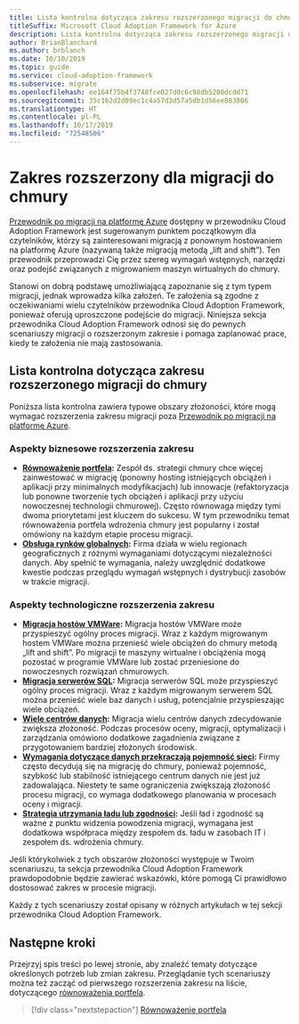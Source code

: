```yaml
---
title: Lista kontrolna dotycząca zakresu rozszerzonego migracji do chmury
titleSuffix: Microsoft Cloud Adoption Framework for Azure
description: Lista kontrolna dotycząca zakresu rozszerzonego migracji do chmury
author: BrianBlanchard
ms.author: brblanch
ms.date: 10/10/2019
ms.topic: guide
ms.service: cloud-adoption-framework
ms.subservice: migrate
ms.openlocfilehash: ee164f75b4f3748fce027d0c6c98db5200dcdd71
ms.sourcegitcommit: 35c162d2d09ec1c4a57d3d57a5db1d56ee883806
ms.translationtype: HT
ms.contentlocale: pl-PL
ms.lasthandoff: 10/17/2019
ms.locfileid: "72548506"
---
```

# <a name="expanded-scope-for-cloud-migration"></a>Zakres rozszerzony dla migracji do chmury

[Przewodnik po migracji na platformę Azure](../azure-migration-guide/index.md) dostępny w przewodniku Cloud Adoption Framework jest sugerowanym punktem początkowym dla czytelników, którzy są zainteresowani migracją z ponownym hostowaniem na platformę Azure (nazywaną także migracją metodą „lift and shift”). Ten przewodnik przeprowadzi Cię przez szereg wymagań wstępnych, narzędzi oraz podejść związanych z migrowaniem maszyn wirtualnych do chmury.

Stanowi on dobrą podstawę umożliwiającą zapoznanie się z tym typem migracji, jednak wprowadza kilka założeń. Te założenia są zgodne z oczekiwaniami wielu czytelników przewodnika Cloud Adoption Framework, ponieważ oferują uproszczone podejście do migracji. Niniejsza sekcja przewodnika Cloud Adoption Framework odnosi się do pewnych scenariuszy migracji o rozszerzonym zakresie i pomaga zaplanować prace, kiedy te założenia nie mają zastosowania.

## <a name="cloud-migration-expanded-scope-checklist"></a>Lista kontrolna dotycząca zakresu rozszerzonego migracji do chmury

Poniższa lista kontrolna zawiera typowe obszary złożoności, które mogą wymagać rozszerzenia zakresu migracji poza [Przewodnik po migracji na platformę Azure](../azure-migration-guide/index.md).

### <a name="business-driven-scope-expansion"></a>Aspekty biznesowe rozszerzenia zakresu

- **[Równoważenie portfela](./balance-the-portfolio.md):** Zespół ds. strategii chmury chce więcej zainwestować w migrację (ponowny hosting istniejących obciążeń i aplikacji przy minimalnych modyfikacjach) lub innowacje (refaktoryzacja lub ponowne tworzenie tych obciążeń i aplikacji przy użyciu nowoczesnej technologii chmurowej). Często równowaga między tymi dwoma priorytetami jest kluczem do sukcesu. W tym przewodniku temat równoważenia portfela wdrożenia chmury jest popularny i został omówiony na każdym etapie procesu migracji.
- **[Obsługa rynków globalnych](../../decision-guides/regions/index.md):** Firma działa w wielu regionach geograficznych z różnymi wymaganiami dotyczącymi niezależności danych. Aby spełnić te wymagania, należy uwzględnić dodatkowe kwestie podczas przeglądu wymagań wstępnych i dystrybucji zasobów w trakcie migracji.

### <a name="technology-driven-scope-expansion"></a>Aspekty technologiczne rozszerzenia zakresu

- **[Migracja hostów VMWare](./vmware-host.md):** Migracja hostów VMWare może przyspieszyć ogólny proces migracji. Wraz z każdym migrowanym hostem VMWare można przenieść wiele obciążeń do chmury metodą „lift and shift”. Po migracji te maszyny wirtualne i obciążenia mogą pozostać w programie VMWare lub zostać przeniesione do nowoczesnych rozwiązań chmurowych.
- **[Migracja serwerów SQL](./sql-migration.md):** Migracja serwerów SQL może przyspieszyć ogólny proces migracji. Wraz z każdym migrowanym serwerem SQL można przenieść wiele baz danych i usług, potencjalnie przyspieszając wiele obciążeń.
- **[Wiele centrów danych](./multiple-datacenters.md):** Migracja wielu centrów danych zdecydowanie zwiększa złożoność. Podczas procesów oceny, migracji, optymalizacji i zarządzania omówiono dodatkowe zagadnienia związane z przygotowaniem bardziej złożonych środowisk.
- **[Wymagania dotyczące danych przekraczają pojemność sieci](./network-capacity-exceeded.md):** Firmy często decydują się na migrację do chmury, ponieważ pojemność, szybkość lub stabilność istniejącego centrum danych nie jest już zadowalająca. Niestety te same ograniczenia zwiększają złożoność procesu migracji, co wymaga dodatkowego planowania w procesach oceny i migracji.
- **[Strategia utrzymania ładu lub zgodności](./governance-or-compliance.md):** Jeśli ład i zgodność są ważne z punktu widzenia powodzenia migracji, wymagana jest dodatkowa współpraca między zespołem ds. ładu w zasobach IT i zespołem ds. wdrożenia chmury.

Jeśli którykolwiek z tych obszarów złożoności występuje w Twoim scenariuszu, ta sekcja przewodnika Cloud Adoption Framework prawdopodobnie będzie zawierać wskazówki, które pomogą Ci prawidłowo dostosować zakres w procesie migracji.

Każdy z tych scenariuszy został opisany w różnych artykułach w tej sekcji przewodnika Cloud Adoption Framework.

## <a name="next-steps"></a>Następne kroki

Przejrzyj spis treści po lewej stronie, aby znaleźć tematy dotyczące określonych potrzeb lub zmian zakresu. Przeglądanie tych scenariuszy można też zacząć od pierwszego rozszerzenia zakresu na liście, dotyczącego [równoważenia portfela](./balance-the-portfolio.md).

> [!div class="nextstepaction"]
> [Równoważenie portfela](./balance-the-portfolio.md)
